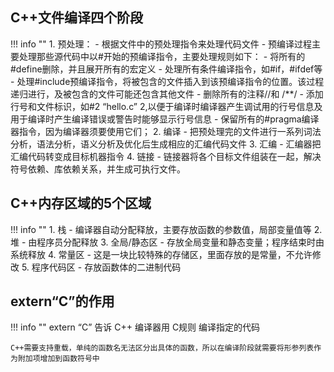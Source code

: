 ## C++文件编译四个阶段

!!! info ""
	1. 预处理：
		- 根据文件中的预处理指令来处理代码文件
		- 预编译过程主要处理那些源代码中以#开始的预编译指令，主要处理规则如下：
			- 将所有的#define删除，并且展开所有的宏定义
			- 处理所有条件编译指令，如#if，#ifdef等
			- 处理#include预编译指令，将被包含的文件插入到该预编译指令的位置。该过程递归进行，及被包含的文件可能还包含其他文件
			- 删除所有的注释//和 /**/
			- 添加行号和文件标识，如#2 “hello.c” 2,以便于编译时编译器产生调试用的行号信息及用于编译时产生编译错误或警告时能够显示行号信息
			- 保留所有的#pragma编译器指令，因为编译器须要使用它们；
	2. 编译
		- 把预处理完的文件进行一系列词法分析，语法分析，语义分析及优化后生成相应的汇编代码文件
	3. 汇编
		- 汇编器把汇编代码转变成目标机器指令
	4. 链接
		- 链接器将各个目标文件组装在一起，解决符号依赖、库依赖关系，并生成可执行文件。


## C++内存区域的5个区域

!!! info ""
	1. 栈
		- 编译器自动分配释放，主要存放函数的参数值，局部变量值等
	2. 堆
		- 由程序员分配释放
	3. 全局/静态区
		- 存放全局变量和静态变量；程序结束时由系统释放
	4. 常量区
		- 这是一块比较特殊的存储区，里面存放的是常量，不允许修改
	5. 程序代码区
		- 存放函数体的二进制代码



## extern“C”的作用

!!! info ""
	extern “C” 告诉 C++ 编译器用 C规则 编译指定的代码
	
	C++需要支持重载，单纯的函数名无法区分出具体的函数，所以在编译阶段就需要将形参列表作为附加项增加到函数符号中